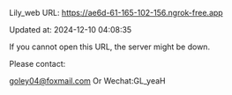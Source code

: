 Lily_web URL: https://ae6d-61-165-102-156.ngrok-free.app

Updated at: 2024-12-10 04:08:35

If you cannot open this URL, the server might be down.

Please contact: 

goley04@foxmail.com Or Wechat:GL_yeaH